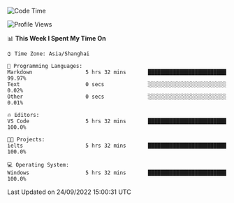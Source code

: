 <!--START_SECTION:waka-->
![Code Time](http://img.shields.io/badge/Code%20Time-200%20hrs%2016%20mins-blue)

![Profile Views](http://img.shields.io/badge/Profile%20Views-0-blue)

📊 **This Week I Spent My Time On** 

```text
⌚︎ Time Zone: Asia/Shanghai

💬 Programming Languages: 
Markdown                 5 hrs 32 mins       █████████████████████████   99.97% 
Text                     0 secs              ░░░░░░░░░░░░░░░░░░░░░░░░░   0.02% 
Other                    0 secs              ░░░░░░░░░░░░░░░░░░░░░░░░░   0.01%

🔥 Editors: 
VS Code                  5 hrs 32 mins       █████████████████████████   100.0%

🐱‍💻 Projects: 
ielts                    5 hrs 32 mins       █████████████████████████   100.0%

💻 Operating System: 
Windows                  5 hrs 32 mins       █████████████████████████   100.0%

```


 Last Updated on 24/09/2022 15:00:31 UTC
<!--END_SECTION:waka-->
